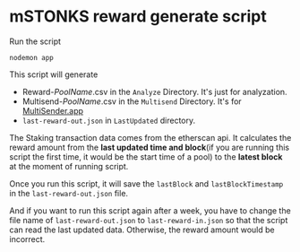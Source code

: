 # mSTONKS reward generate script

Run the script

```
nodemon app
```

This script will generate

- Reward-_PoolName_.csv in the `Analyze` Directory. It's just for analyzation.
- Multisend-_PoolName_.csv in the `Multisend` Directory. It's for [MultiSender.app](http://multisender.app/)
- `last-reward-out.json` in `LastUpdated` directory.

The Staking transaction data comes from the etherscan api.
It calculates the reward amount from the **last updated time and block**(if you are running this script the first time, it would be the start time of a pool) to the **latest block** at the moment of running script.

Once you run this script, it will save the `lastBlock` and `lastBlockTimestamp` in the `last-reward-out.json` file.

And if you want to run this script again after a week, you have to change the file name of `last-reward-out.json` to `last-reward-in.json` so that the script can read the last updated data.
Otherwise, the reward amount would be incorrect.
